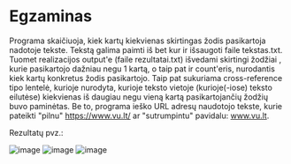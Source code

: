 # Egzaminas

Programa skaičiuoja, kiek kartų kiekvienas skirtingas žodis pasikartoja nadotoje tekste. Tekstą galima paimti iš bet kur ir išsaugoti faile tekstas.txt. Tuomet realizacijos output'e (faile rezultatai.txt) išvedami skirtingi žodžiai , kurie pasikartojo dažniau negu 1 kartą, o taip pat ir count'eris, nurodantis kiek kartų konkretus žodis pasikartojo. Taip pat sukuriama cross-reference tipo lentelė, kurioje  nurodyta, kurioje teksto vietoje (kurioje(-iose) teksto eilutėse) kiekvienas iš daugiau negu vieną kartą pasikartojančių žodžių buvo paminėtas. Be to, programa ieško URL adresų naudotojo tekste, kurie pateikti "pilnu" https://www.vu.lt/ ar "sutrumpintu" pavidalu: www.vu.lt.

Rezultatų pvz.:

![image](https://github.com/makarlozenko/Egzaminas/assets/145557353/48e5fb42-912d-4925-aa6f-de2adae0f891)
![image](https://github.com/makarlozenko/Egzaminas/assets/145557353/d09a8a62-9462-41f2-8594-91997ee9dcaf)
![image](https://github.com/makarlozenko/Egzaminas/assets/145557353/ed15e997-e172-4d40-9a4b-8b2fb5530735)


